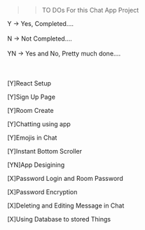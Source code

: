 >>TO DOs For this Chat App Project


Y -> Yes, Completed....<br><br>
N -> Not Completed....<br><br>
YN -> Yes and No, Pretty much done....<br><br><br><br>
[Y]React Setup


[Y]Sign Up Page


[Y]Room Create


[Y]Chatting using app


[Y]Emojis in Chat


[Y]Instant Bottom Scroller






[YN]App Desigining






[X]Password Login and Room Password


[X]Password Encryption


[X]Deleting and Editing Message in Chat


[X]Using Database to stored Things



